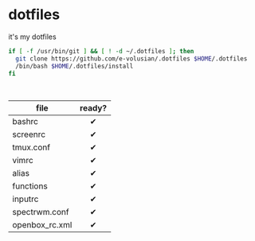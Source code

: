 # dotfiles
it's my dotfiles

```bash
if [ -f /usr/bin/git ] && [ ! -d ~/.dotfiles ]; then
  git clone https://github.com/e-volusian/.dotfiles $HOME/.dotfiles
  /bin/bash $HOME/.dotfiles/install
fi
```

<br>

| file              | ready?     |
|-------------------|:----------:|
|bashrc             |✔           |
|screenrc           |✔           |
|tmux.conf          |✔           |
|vimrc              |✔           |
|alias              |✔           |
|functions          |✔           |
|inputrc            |✔           |
|spectrwm.conf      |✔           |
|openbox_rc.xml     |✔           |
